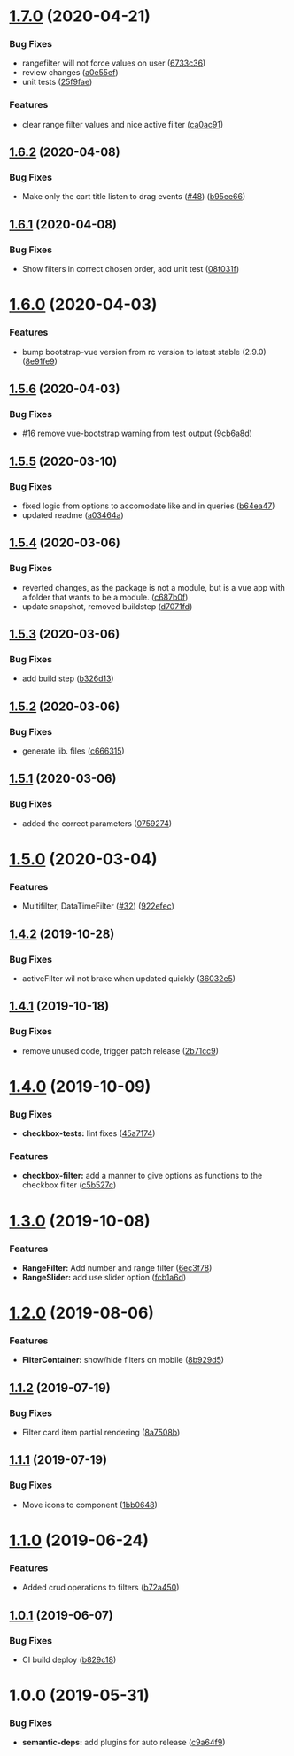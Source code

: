 # [1.7.0](https://github.com/molgenis/molgenis-ui-filter/compare/v1.6.2...v1.7.0) (2020-04-21)


### Bug Fixes

* rangefilter will not force values on user ([6733c36](https://github.com/molgenis/molgenis-ui-filter/commit/6733c36))
* review changes ([a0e55ef](https://github.com/molgenis/molgenis-ui-filter/commit/a0e55ef))
* unit tests ([25f9fae](https://github.com/molgenis/molgenis-ui-filter/commit/25f9fae))


### Features

* clear range filter values and nice active filter ([ca0ac91](https://github.com/molgenis/molgenis-ui-filter/commit/ca0ac91))

## [1.6.2](https://github.com/molgenis/molgenis-ui-filter/compare/v1.6.1...v1.6.2) (2020-04-08)


### Bug Fixes

* Make only the cart title listen to drag events ([#48](https://github.com/molgenis/molgenis-ui-filter/issues/48)) ([b95ee66](https://github.com/molgenis/molgenis-ui-filter/commit/b95ee66))

## [1.6.1](https://github.com/molgenis/molgenis-ui-filter/compare/v1.6.0...v1.6.1) (2020-04-08)


### Bug Fixes

* Show filters in correct chosen order, add unit test ([08f031f](https://github.com/molgenis/molgenis-ui-filter/commit/08f031f))

# [1.6.0](https://github.com/molgenis/molgenis-ui-filter/compare/v1.5.6...v1.6.0) (2020-04-03)


### Features

* bump bootstrap-vue version from rc version to latest stable (2.9.0) ([8e91fe9](https://github.com/molgenis/molgenis-ui-filter/commit/8e91fe9))

## [1.5.6](https://github.com/molgenis/molgenis-ui-filter/compare/v1.5.5...v1.5.6) (2020-04-03)


### Bug Fixes

* [#16](https://github.com/molgenis/molgenis-ui-filter/issues/16) remove vue-bootstrap warning from test output ([9cb6a8d](https://github.com/molgenis/molgenis-ui-filter/commit/9cb6a8d))

## [1.5.5](https://github.com/molgenis/molgenis-ui-filter/compare/v1.5.4...v1.5.5) (2020-03-10)


### Bug Fixes

* fixed logic from options to accomodate like and in queries ([b64ea47](https://github.com/molgenis/molgenis-ui-filter/commit/b64ea47))
* updated readme ([a03464a](https://github.com/molgenis/molgenis-ui-filter/commit/a03464a))

## [1.5.4](https://github.com/molgenis/molgenis-ui-filter/compare/v1.5.3...v1.5.4) (2020-03-06)


### Bug Fixes

* reverted changes, as the package is not a module, but is a vue app with a folder that wants to be a module. ([c687b0f](https://github.com/molgenis/molgenis-ui-filter/commit/c687b0f))
* update snapshot, removed buildstep ([d7071fd](https://github.com/molgenis/molgenis-ui-filter/commit/d7071fd))

## [1.5.3](https://github.com/molgenis/molgenis-ui-filter/compare/v1.5.2...v1.5.3) (2020-03-06)


### Bug Fixes

* add build step ([b326d13](https://github.com/molgenis/molgenis-ui-filter/commit/b326d13))

## [1.5.2](https://github.com/molgenis/molgenis-ui-filter/compare/v1.5.1...v1.5.2) (2020-03-06)


### Bug Fixes

* generate lib. files ([c666315](https://github.com/molgenis/molgenis-ui-filter/commit/c666315))

## [1.5.1](https://github.com/molgenis/molgenis-ui-filter/compare/v1.5.0...v1.5.1) (2020-03-06)


### Bug Fixes

* added the correct parameters ([0759274](https://github.com/molgenis/molgenis-ui-filter/commit/0759274))

# [1.5.0](https://github.com/molgenis/molgenis-ui-filter/compare/v1.4.2...v1.5.0) (2020-03-04)


### Features

* Multifilter, DataTimeFilter ([#32](https://github.com/molgenis/molgenis-ui-filter/issues/32)) ([922efec](https://github.com/molgenis/molgenis-ui-filter/commit/922efec))

## [1.4.2](https://github.com/molgenis/molgenis-ui-filter/compare/v1.4.1...v1.4.2) (2019-10-28)


### Bug Fixes

* activeFilter wil not brake when updated quickly ([36032e5](https://github.com/molgenis/molgenis-ui-filter/commit/36032e5))

## [1.4.1](https://github.com/molgenis/molgenis-ui-filter/compare/v1.4.0...v1.4.1) (2019-10-18)


### Bug Fixes

* remove unused code, trigger patch release ([2b71cc9](https://github.com/molgenis/molgenis-ui-filter/commit/2b71cc9))

# [1.4.0](https://github.com/molgenis/molgenis-ui-filter/compare/v1.3.0...v1.4.0) (2019-10-09)


### Bug Fixes

* **checkbox-tests:** lint fixes ([45a7174](https://github.com/molgenis/molgenis-ui-filter/commit/45a7174))


### Features

* **checkbox-filter:** add a manner to give options as functions to the checkbox filter ([c5b527c](https://github.com/molgenis/molgenis-ui-filter/commit/c5b527c))

# [1.3.0](https://github.com/molgenis/molgenis-ui-filter/compare/v1.2.0...v1.3.0) (2019-10-08)


### Features

* **RangeFilter:** Add number and range filter ([6ec3f78](https://github.com/molgenis/molgenis-ui-filter/commit/6ec3f78))
* **RangeSlider:** add use slider option ([fcb1a6d](https://github.com/molgenis/molgenis-ui-filter/commit/fcb1a6d))

# [1.2.0](https://github.com/molgenis/molgenis-ui-filter/compare/v1.1.2...v1.2.0) (2019-08-06)


### Features

* **FilterContainer:** show/hide filters on mobile ([8b929d5](https://github.com/molgenis/molgenis-ui-filter/commit/8b929d5))

## [1.1.2](https://github.com/molgenis/molgenis-ui-filter/compare/v1.1.1...v1.1.2) (2019-07-19)


### Bug Fixes

* Filter card item partial rendering ([8a7508b](https://github.com/molgenis/molgenis-ui-filter/commit/8a7508b))

## [1.1.1](https://github.com/molgenis/molgenis-ui-filter/compare/v1.1.0...v1.1.1) (2019-07-19)


### Bug Fixes

* Move icons to component ([1bb0648](https://github.com/molgenis/molgenis-ui-filter/commit/1bb0648))

# [1.1.0](https://github.com/molgenis/molgenis-ui-filter/compare/v1.0.1...v1.1.0) (2019-06-24)


### Features

* Added crud operations to filters ([b72a450](https://github.com/molgenis/molgenis-ui-filter/commit/b72a450))

## [1.0.1](https://github.com/molgenis/molgenis-ui-filter/compare/v1.0.0...v1.0.1) (2019-06-07)


### Bug Fixes

* CI build deploy ([b829c18](https://github.com/molgenis/molgenis-ui-filter/commit/b829c18))

# 1.0.0 (2019-05-31)


### Bug Fixes

* **semantic-deps:** add plugins for auto release ([c9a64f9](https://github.com/molgenis/molgenis-ui-filter/commit/c9a64f9))
